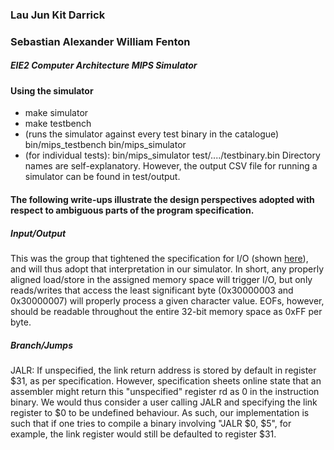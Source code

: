 ### Lau Jun Kit Darrick

### Sebastian Alexander William Fenton

##### EIE2 Computer Architecture MIPS Simulator



#### Using the simulator
* make simulator
* make testbench
* (runs the simulator against every test binary in the catalogue) bin/mips_testbench bin/mips_simulator
* (for individual tests): bin/mips_simulator test/..../testbinary.bin
Directory names are self-explanatory. However, the output CSV file for running a simulator can be found in test/output.


#### The following write-ups illustrate the design perspectives adopted with respect to ambiguous parts of the program specification.

##### Input/Output
This was the group that tightened the specification for I/O (shown [here](https://github.com/m8pple/arch2-2018-cw/issues/42#issuecomment-437190800)), and will thus adopt that interpretation in our simulator. In short, any properly aligned load/store in the assigned memory space will trigger I/O, but only reads/writes that access the least significant byte (0x30000003 and 0x30000007) will properly process a given character value. EOFs, however, should be readable throughout the entire 32-bit memory space as 0xFF per byte.

##### Branch/Jumps
JALR: If unspecified, the link return address is stored by default in register $31, as per specification. However, specification sheets online state that an assembler might return this "unspecified" register rd as 0 in the instruction binary. We would thus consider a user calling JALR and specifying the link register to $0 to be undefined behaviour. As such, our implementation is such that if one tries to compile a binary involving "JALR $0, $5", for example, the link register would still be defaulted to register $31.
